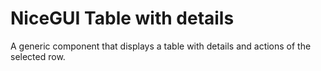 # NiceGUI Table with details
A generic component that displays a table with details and actions of the selected row.
